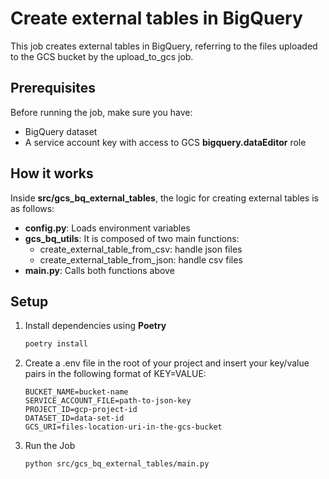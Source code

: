 # Create external tables in BigQuery

This job creates external tables in BigQuery, referring to the files uploaded to the GCS bucket by the upload_to_gcs job.

## Prerequisites

Before running the job, make sure you have:

- BigQuery dataset
- A service account key with access to GCS **bigquery.dataEditor** role

## How it works
Inside **src/gcs_bq_external_tables**, the logic for creating external tables is as follows:
- **config.py**: Loads environment variables
- **gcs_bq_utils**: It is composed of two main functions:
    - create_external_table_from_csv: handle json files
    - create_external_table_from_json:  handle csv files
- **main.py**: Calls both functions above 

## Setup

1. Install dependencies using **Poetry**
   ```bash
   poetry install

2. Create a .env file in the root of your project and insert your key/value pairs in the following format of KEY=VALUE:
    ```.env
    BUCKET_NAME=bucket-name
    SERVICE_ACCOUNT_FILE=path-to-json-key
    PROJECT_ID=gcp-project-id
    DATASET_ID=data-set-id
    GCS_URI=files-location-uri-in-the-gcs-bucket

3. Run the Job
   ```bash
   python src/gcs_bq_external_tables/main.py
